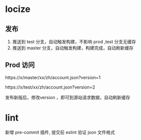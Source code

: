 # locize
## 发布
1. 推送到 test 分支，自动触发构建，不影响 prod  ,test 分支无缓存
2. 推送到 master 分支，自动触发构建，构建完成，自动刷新缓存

## Prod 访问
https://x/master/xx/zh/account.json?version=1

https://x/test/xx/zh/account.json?version=2


发布新版后，修改version ，即可到源站请求数据，自动刷新缓存


# lint

新增 pre-commit 插件, 提交前 eslint 验证 json 文件格式
